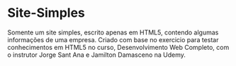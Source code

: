# Site-Simples
Somente um site simples, escrito apenas em HTML5, contendo algumas informações de uma empresa.
Criado com base no exercicio para testar conhecimentos em HTML5 no curso, Desenvolvimento Web Completo, com o instrutor Jorge Sant Ana e Jamilton Damasceno na Udemy.

